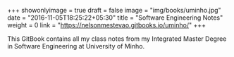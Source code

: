 +++
showonlyimage = true
draft = false
image = "img/books/uminho.jpg"
date = "2016-11-05T18:25:22+05:30"
title = "Software Engineering Notes"
weight = 0
link = "https://nelsonmestevao.gitbooks.io/uminho/"
+++

This GitBook contains all my class notes from my Integrated Master Degree in
Software Engineering at University of Minho.